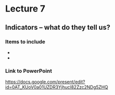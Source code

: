 # Lecture 7 #
## Indicators – what do they tell us? ##

### Items to include ###
  * 
  * 
### Link to PowerPoint ###
https://docs.google.com/present/edit?id=0AT_KUoV0a01UZDR3Yjhucl82Zzc2NDg5ZHQ
